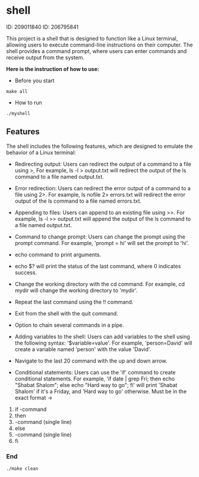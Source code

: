 # shell


ID: 209011840 ID: 206795841


This project is a shell that is designed to function like a Linux terminal, 
allowing users to execute command-line instructions on their computer. 
The shell provides a command prompt, 
where users can enter commands and receive output from the system.

**Here is the instruction of how to use:**

- Before you start

<div dir='ltr'>

    make all


</div>

* How to run
<div dir='ltr'>

    ./myshell


</div>

## Features
The shell includes the following features, which are designed to emulate the behavior of a Linux terminal:

* Redirecting output: Users can redirect the output of a command to a file using >, For example, ls -l > output.txt will redirect the output of the ls command to a file named output.txt.

* Error redirection: Users can redirect the error output of a command to a file using 2>. For example, ls nofile 2> errors.txt will redirect the error output of the ls command to a file named errors.txt.

* Appending to files: Users can append to an existing file using >>. For example, ls -l >> output.txt will append the output of the ls command to a file named output.txt.
* Command to change prompt: Users can change the prompt using the prompt command. For example, 'prompt = hi' will set the prompt to 'hi'.
* echo command to print arguments.
* echo $? will print the status of the last command, where 0 indicates success.
* Change the working directory with the cd command. For example, cd mydir will change the working directory to 'mydir'.
* Repeat the last command using the !! command.
* Exit from the shell with the quit command.
* Option to chain several commands in a pipe.
* Adding variables to the shell: Users can add variables to the shell using the following syntax: '$variable=value'. For example, 'person=David' will create a variable named 'person' with the value 'David'.
* Navigate to the last 20 command with the up and down arrow.
* Conditional statements: Users can use the 'if' command to create conditional statements. For example, 'if date | grep Fri; then echo "Shabat Shalom"; else echo "Hard way to go"; fi' will print 'Shabat Shalom' if it's a Friday, and 'Hard way to go' otherwise.
Must be in the exact format ->
1. if -command
2. then
3. -command (single line)
4. else
5. -command (single line)
6. fi
### End

<div dir='ltr'>

    ./make clean

</div>
